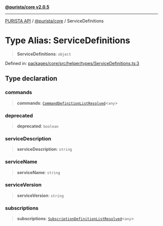 [**@purista/core v2.0.5**](../README.md)

***

[PURISTA API](../../../packages.md) / [@purista/core](../README.md) / ServiceDefinitions

# Type Alias: ServiceDefinitions

> **ServiceDefinitions**: `object`

Defined in: [packages/core/src/helper/types/ServiceDefinitions.ts:3](https://github.com/puristajs/purista/blob/master/packages/core/src/helper/types/ServiceDefinitions.ts#L3)

## Type declaration

### commands

> **commands**: [`CommandDefinitionListResolved`](CommandDefinitionListResolved.md)\<`any`\>

### deprecated

> **deprecated**: `boolean`

### serviceDescription

> **serviceDescription**: `string`

### serviceName

> **serviceName**: `string`

### serviceVersion

> **serviceVersion**: `string`

### subscriptions

> **subscriptions**: [`SubscriptionDefinitionListResolved`](SubscriptionDefinitionListResolved.md)\<`any`\>
